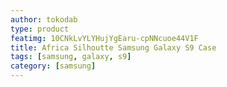 ```yaml
---
author: tokodab
type: product
featimg: 10CNkLvYLYHujYgEaru-cpNNcuoe44V1F
title: Africa Silhoutte Samsung Galaxy S9 Case
tags: [samsung, galaxy, s9]
category: [samsung]
---
```


